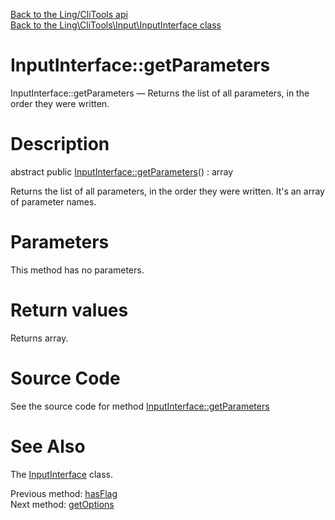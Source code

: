 [Back to the Ling/CliTools api](https://github.com/lingtalfi/CliTools/blob/master/doc/api/Ling/CliTools.md)<br>
[Back to the Ling\CliTools\Input\InputInterface class](https://github.com/lingtalfi/CliTools/blob/master/doc/api/Ling/CliTools/Input/InputInterface.md)


InputInterface::getParameters
================



InputInterface::getParameters — Returns the list of all parameters, in the order they were written.




Description
================


abstract public [InputInterface::getParameters](https://github.com/lingtalfi/CliTools/blob/master/doc/api/Ling/CliTools/Input/InputInterface/getParameters.md)() : array




Returns the list of all parameters, in the order they were written.
It's an array of parameter names.




Parameters
================

This method has no parameters.


Return values
================

Returns array.








Source Code
===========
See the source code for method [InputInterface::getParameters](https://github.com/lingtalfi/CliTools/blob/master/Input/InputInterface.php#L54-L54)


See Also
================

The [InputInterface](https://github.com/lingtalfi/CliTools/blob/master/doc/api/Ling/CliTools/Input/InputInterface.md) class.

Previous method: [hasFlag](https://github.com/lingtalfi/CliTools/blob/master/doc/api/Ling/CliTools/Input/InputInterface/hasFlag.md)<br>Next method: [getOptions](https://github.com/lingtalfi/CliTools/blob/master/doc/api/Ling/CliTools/Input/InputInterface/getOptions.md)<br>

